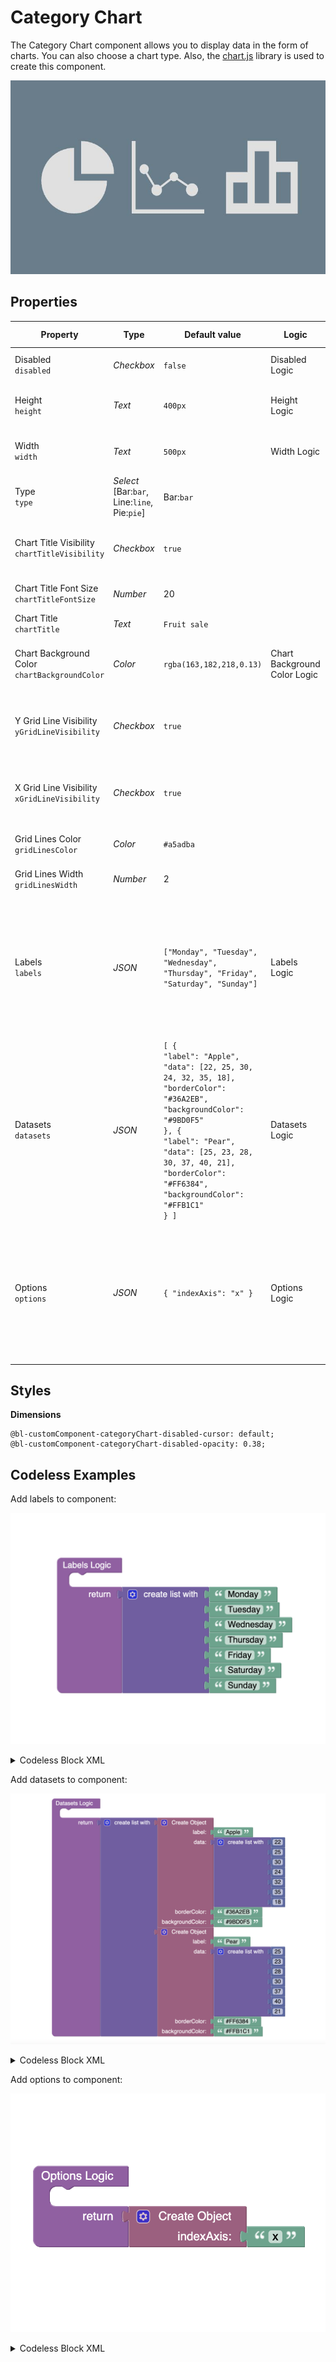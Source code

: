 # Category Chart
The Category Chart component allows you to display data in the form of charts. You can also choose a chart type. Also, the [chart.js](https://www.chartjs.org/) library is used to create this component.

<p align="center">
  <img src="./thumbnail.png" alt="main thumbnail" width="780"/>
</p>

## Properties

| Property                                           | Type                                              | Default value                                                                                                                                                                                                                                                                                                     | Logic                        | Data Binding | UI Setting | Description                                                                                                                                                                                                                                                           |
|----------------------------------------------------|---------------------------------------------------|-------------------------------------------------------------------------------------------------------------------------------------------------------------------------------------------------------------------------------------------------------------------------------------------------------------------|------------------------------|--------------|------------|-----------------------------------------------------------------------------------------------------------------------------------------------------------------------------------------------------------------------------------------------------------------------|
| Disabled <br> `disabled`                           | *Checkbox*                                        | `false`                                                                                                                                                                                                                                                                                                           | Disabled Logic               | YES          | YES        | This logic allows to disable the component.                                                                                                                                                                                                                           |
| Height <br> `height`                               | *Text*                                            | `400px`                                                                                                                                                                                                                                                                                                           | Height Logic                 | YES          | YES        | This logic allows to determine the height of a component.                                                                                                                                                                                                             |
| Width <br> `width`                                 | *Text*                                            | `500px`                                                                                                                                                                                                                                                                                                           | Width Logic                  | YES          | YES        | This logic allows to determine the width of a component.                                                                                                                                                                                                              |
| Type <br> `type`                                   | *Select* <br> [Bar:`bar`, Line:`line`, Pie:`pie`] | Bar:`bar`                                                                                                                                                                                                                                                                                                         |                              | NO           | YES        | Controls the chart type of the component.                                                                                                                                                                                                                             |
| Chart Title Visibility <br> `chartTitleVisibility` | *Checkbox*                                        | `true`                                                                                                                                                                                                                                                                                                            |                              | NO           | YES        | Controls whether the chart title is hidden or displayed by default.                                                                                                                                                                                                   |
| Chart Title Font Size <br> `chartTitleFontSize`    | *Number*                                          | 20                                                                                                                                                                                                                                                                                                                |                              | NO           | YES        | Controls the font size of the chart title.                                                                                                                                                                                                                            |
| Chart Title <br> `chartTitle`                      | *Text*                                            | `Fruit sale`                                                                                                                                                                                                                                                                                                      |                              | NO           | YES        | Controls the title of the chart.                                                                                                                                                                                                                                      |
| Chart Background Color <br> `chartBackgroundColor` | *Color*                                           | `rgba(163,182,218,0.13)`                                                                                                                                                                                                                                                                                          | Chart Background Color Logic | YES          | YES        | This logic allows to determine the background color of the chart.                                                                                                                                                                                                     |
| Y Grid Line Visibility <br> `yGridLineVisibility`  | *Checkbox*                                        | `true`                                                                                                                                                                                                                                                                                                            |                              | NO           | YES        | Controls whether the chart's vertical grid line is hidden or displayed by default.                                                                                                                                                                                    |
| X Grid Line Visibility <br> `xGridLineVisibility`  | *Checkbox*                                        | `true`                                                                                                                                                                                                                                                                                                            |                              | NO           | YES        | Controls whether the chart's horizontal grid line is hidden or displayed by default.                                                                                                                                                                                  |
| Grid Lines Color <br> `gridLinesColor`             | *Color*                                           | `#a5adba`                                                                                                                                                                                                                                                                                                         |                              | NO           | YES        | Controls the color of the chart grid lines.                                                                                                                                                                                                                           |
| Grid Lines Width <br> `gridLinesWidth`             | *Number*                                          | 2                                                                                                                                                                                                                                                                                                                 |                              | NO           | YES        | Controls the thickness of the chart grid lines.                                                                                                                                                                                                                       |
| Labels <br> `labels`                               | *JSON*                                            | `["Monday", "Tuesday", "Wednesday", "Thursday", "Friday", "Saturday", "Sunday"]`                                                                                                                                                                                                                                  | Labels Logic                 | YES          | YES        | This logic allows to set chart labels that are used to indicate the index axis (x-axis by default). Watch [Codeless Examples](#examples). <br> Signature of labels: list of strings `[String, String]`.                                                               |
| Datasets <br> `datasets`                           | *JSON*                                            | `[ {` <br> `"label": "Apple",` <br> `"data": [22, 25, 30, 24, 32, 35, 18],` <br> `"borderColor": "#36A2EB",` <br> `"backgroundColor": "#9BD0F5"` <br> `}, {` <br> `"label": "Pear",` <br> `"data": [25, 23, 28, 30, 37, 40, 21],` <br> `"borderColor": "#FF6384",` <br> `"backgroundColor": "#FFB1C1"` <br> `} ]` | Datasets Logic               | YES          | YES        | This logic allows to set datasets for drawing the chart. Watch [Codeless Examples](#examples). <br> Signature of datasets: list of objects `{label: String, data: Array, borderColor: String \| Array, backgroundColor: String \| Array}`.                            |
| Options <br> `options`                             | *JSON*                                            | `{ "indexAxis": "x" }`                                                                                                                                                                                                                                                                                            | Options Logic                | YES          | YES        | This logic allows to set additional chart options. Watch [Codeless Examples](#examples). <br> Signature of options: object `{indexAxis: x \| y}`. <br> More options in the [chart.js library documentation](https://www.chartjs.org/docs/3.3.0/general/options.html). |

## Styles

**Dimensions**
````
@bl-customComponent-categoryChart-disabled-cursor: default;
@bl-customComponent-categoryChart-disabled-opacity: 0.38;
````

## <a id="examples"></a> Codeless Examples

Add labels to component:

![markers example](./example-images/set-labels.png)

<details>
<summary>Codeless Block XML</summary>

```
<block xmlns="http://www.w3.org/1999/xhtml" type="lists_create_with" id="#z`n6!aH9])82aC?2ST;" x="300.3515625" y="246"><mutation items="7"></mutation><value name="ADD0"><block type="text" id="mWN~jwJXx)~b?|Za)qdC"><field name="TEXT">Monday</field></block></value><value name="ADD1"><block type="text" id="V)1X-g+ygILbSUbuuIeU"><field name="TEXT">Tuesday</field></block></value><value name="ADD2"><block type="text" id="$~/axmZ]$wD@cO9{{AKs"><field name="TEXT">Wednesday</field></block></value><value name="ADD3"><block type="text" id="%=`J|-*7`M^!g.HMVVOd"><field name="TEXT">Thursday</field></block></value><value name="ADD4"><block type="text" id="`MI!W!LW3GysELB@]#7@"><field name="TEXT">Friday</field></block></value><value name="ADD5"><block type="text" id="qDJwh%,Og48y$oo((qw)"><field name="TEXT">Saturday</field></block></value><value name="ADD6"><block type="text" id="(~/1Un7w:G$f{(6,%csb"><field name="TEXT">Sunday</field></block></value></block>
```
</details>

Add datasets to component:

![markers example](./example-images/set-datasets.png)

<details>
<summary>Codeless Block XML</summary>

```
<block xmlns="http://www.w3.org/1999/xhtml" type="lists_create_with" id="`pUanX9j%oLGO}8eN[Db" x="241.0078125" y="56"><mutation items="3"></mutation><value name="ADD0"><block type="create_object" id="Q`cKX%ZTG:RY9}0H,x6%"><mutation><properties><item id="property" prop-name="label"></item><item id="property" prop-name="data"></item><item id="property" prop-name="borderColor"></item><item id="property" prop-name="backgroundColor"></item></properties></mutation><value name="create_object_mutator_container_properties_stack_property0"><block type="text" id="C3}o5Ts{FxT6rKw:/yJf"><field name="TEXT">Apple</field></block></value><value name="create_object_mutator_container_properties_stack_property1"><block type="lists_create_with" id="jg*jxpD3!6mR|cflmQgq"><mutation items="7"></mutation><value name="ADD0"><block type="math_number" id="Q`1#ZS:A:0jqq?UDXrub"><field name="NUM">22</field></block></value><value name="ADD1"><block type="math_number" id="zuo[`{t*yq@_7uEBhin~"><field name="NUM">25</field></block></value><value name="ADD2"><block type="math_number" id="B0nS#?{g%/R$-6IkVmzE"><field name="NUM">30</field></block></value><value name="ADD3"><block type="math_number" id="u4O{dRY+iasK7n5M54Lc"><field name="NUM">24</field></block></value><value name="ADD4"><block type="math_number" id="{}YC/l0dty4j3|{dg|(g"><field name="NUM">32</field></block></value><value name="ADD5"><block type="math_number" id="da!f+50W#/B]FymW?7]8"><field name="NUM">35</field></block></value><value name="ADD6"><block type="math_number" id="VEHus:CeNVY3Ghfn0m-X"><field name="NUM">18</field></block></value></block></value><value name="create_object_mutator_container_properties_stack_property2"><block type="text" id="(,yYFTpN8Pt}DL9~nEXa"><field name="TEXT">#36A2EB</field></block></value><value name="create_object_mutator_container_properties_stack_property3"><block type="text" id="l](iCnk2df!jJ[1-w0Td"><field name="TEXT">#9BD0F5</field></block></value></block></value><value name="ADD1"><block type="create_object" id="T8g:,X*qVI0m+O0tLHlZ"><mutation><properties><item id="property" prop-name="label"></item><item id="property" prop-name="data"></item><item id="property" prop-name="borderColor"></item><item id="property" prop-name="backgroundColor"></item></properties></mutation><value name="create_object_mutator_container_properties_stack_property0"><block type="text" id="y2AB(-$UDWvhl:4G5_G{"><field name="TEXT">Pear</field></block></value><value name="create_object_mutator_container_properties_stack_property1"><block type="lists_create_with" id="7,SaZD?;igd#eJ;JE)t5"><mutation items="7"></mutation><value name="ADD0"><block type="math_number" id="(uKoZ`=4%q0AsfuV4DQU"><field name="NUM">25</field></block></value><value name="ADD1"><block type="math_number" id="I9-kc2$}=rPgwa;L=^c5"><field name="NUM">23</field></block></value><value name="ADD2"><block type="math_number" id="ulqWak?YyF$W8/hgkcgu"><field name="NUM">28</field></block></value><value name="ADD3"><block type="math_number" id="8L.y#z)*Fx~{*xu{M5a`"><field name="NUM">30</field></block></value><value name="ADD4"><block type="math_number" id="!@,%RRjX:a.na?lBFeJ]"><field name="NUM">37</field></block></value><value name="ADD5"><block type="math_number" id="unx!*J%=^4*R9CIlG1AI"><field name="NUM">40</field></block></value><value name="ADD6"><block type="math_number" id="5{zS4pz;U4|rV2kGN0SA"><field name="NUM">21</field></block></value></block></value><value name="create_object_mutator_container_properties_stack_property2"><block type="text" id="eD,#8]HM-*7!9XoN-}[w"><field name="TEXT">#FF6384</field></block></value><value name="create_object_mutator_container_properties_stack_property3"><block type="text" id="HpYe[!V7v=k?,}s$WG#}"><field name="TEXT">#FFB1C1</field></block></value></block></value><value name="ADD2"><block type="create_object" id="xJjmQd{nQG-e2cTD=K4G"><mutation><properties><item id="property" prop-name="label"></item><item id="property" prop-name="data"></item><item id="property" prop-name="borderColor"></item><item id="property" prop-name="backgroundColor"></item></properties></mutation><value name="create_object_mutator_container_properties_stack_property0"><block type="text" id="xG3)`?N#Zjwgs(8^dyj/"><field name="TEXT">Mango</field></block></value><value name="create_object_mutator_container_properties_stack_property1"><block type="lists_create_with" id=":=^t`0ihNOPENO[KgkU?"><mutation items="7"></mutation><value name="ADD0"><block type="math_number" id="uft+Uok^1]g=$$JnnnTY"><field name="NUM">50</field></block></value><value name="ADD1"><block type="math_number" id="i-oetEkWe|wT5od74dR,"><field name="NUM">55</field></block></value><value name="ADD2"><block type="math_number" id=",g}~w*lxZ(ony^kFWZ[x"><field name="NUM">53</field></block></value><value name="ADD3"><block type="math_number" id="Fgu[]:*Hpz;CVu{aTR{C"><field name="NUM">49</field></block></value><value name="ADD4"><block type="math_number" id="!!@ls3YVN9zZZcZeeC2x"><field name="NUM">67</field></block></value><value name="ADD5"><block type="math_number" id="V9ges@GVkfFDnVvhLY0v"><field name="NUM">70</field></block></value><value name="ADD6"><block type="math_number" id="d`SE0d*`JubtrgJU/M2a"><field name="NUM">38</field></block></value></block></value><value name="create_object_mutator_container_properties_stack_property2"><block type="text" id="%7l)Dc~=BN!%jq/59Lp~"><field name="TEXT">orange</field></block></value><value name="create_object_mutator_container_properties_stack_property3"><block type="text" id="XwAfrUIYvzlU*h^vpkfA"><field name="TEXT">red</field></block></value></block></value></block>
```
</details>

Add options to component:

![markers example](./example-images/set-options.png)

<details>
<summary>Codeless Block XML</summary>

```
<block xmlns="http://www.w3.org/1999/xhtml" type="create_object" id="796=**sBs]~tQ^,@/Y2C" x="185.6796875" y="231"><mutation><properties><item id="property" prop-name="indexAxis"></item></properties></mutation><value name="create_object_mutator_container_properties_stack_property0"><block type="text" id=":ZJPjrN6}~f`cc(W3)lf"><field name="TEXT">x</field></block></value></block>
```
</details>
